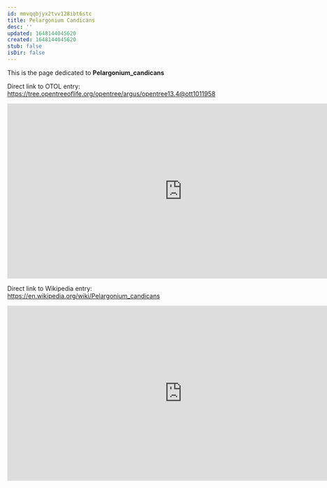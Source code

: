 ```yaml
---
id: mmvqqbjyx2tvv128ibt6stc
title: Pelargonium Candicans
desc: ''
updated: 1648144045620
created: 1648144045620
stub: false
isDir: false
---
```

This is the page dedicated to **Pelargonium_candicans**


Direct link to OTOL entry: https://tree.opentreeoflife.org/opentree/argus/opentree13.4@ott1011958



<html>
    <body>
    <iframe src="https://tree.opentreeoflife.org/opentree/argus/opentree13.4@ott1011958"
    width="800" height="400" frameborder="0" allowfullscreen> </iframe>
    </body>
</html>
    


Direct link to Wikipedia entry: https://en.wikipedia.org/wiki/Pelargonium_candicans



<html>
    <body>
    <iframe src="https://en.wikipedia.org/wiki/Pelargonium_candicans"
    width="800" height="400" frameborder="0" allowfullscreen> </iframe>
    </body>
</html>
    
